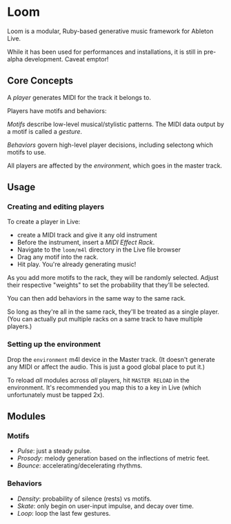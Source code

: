 # Loom

Loom is a modular, Ruby-based generative music framework for Ableton Live.

While it has been used for performances and installations, it is still in pre-alpha development. Caveat emptor!

## Core Concepts

A *player* generates MIDI for the track it belongs to.

Players have motifs and behaviors:

*Motifs* describe low-level musical/stylistic patterns. The MIDI data output by a motif is called a *gesture*.

*Behaviors* govern high-level player decisions, including selectong which motifs to use.

All players are affected by the *environment*, which goes in the master track.

## Usage

### Creating and editing players

To create a player in Live:

* create a MIDI track and give it any old instrument
* Before the instrument, insert a *MIDI Effect Rack*.
* Navigate to the `loom/m4l` directory in the Live file browser
* Drag any motif into the rack.
* Hit play. You're already generating music!

As you add more motifs to the rack, they will be randomly selected. Adjust their respective "weights" to set the probability that they'll be selected.

You can then add behaviors in the same way to the same rack.

So long as they're all in the same rack, they'll be treated as a single player. (You can actually put multiple racks on a same track to have multiple players.)

### Setting up the environment

Drop the `environment` m4l device in the Master track. (It doesn't generate any MIDI or affect the audio. This is just a good global place to put it.)

To reload _all_ modules across _all_ players, hit `MASTER RELOAD` in the environment. It's recommended you map this to a key in Live (which unfortunately must be tapped 2x).

## Modules

### Motifs

* *Pulse*: just a steady pulse.
* *Prosody*: melody generation based on the inflections of metric feet.
* *Bounce*: accelerating/decelerating rhythms.

### Behaviors

* *Density*: probability of silence (rests) vs motifs.
* *Skate*: only begin on user-input impulse, and decay over time.
* *Loop*: loop the last few gestures.
